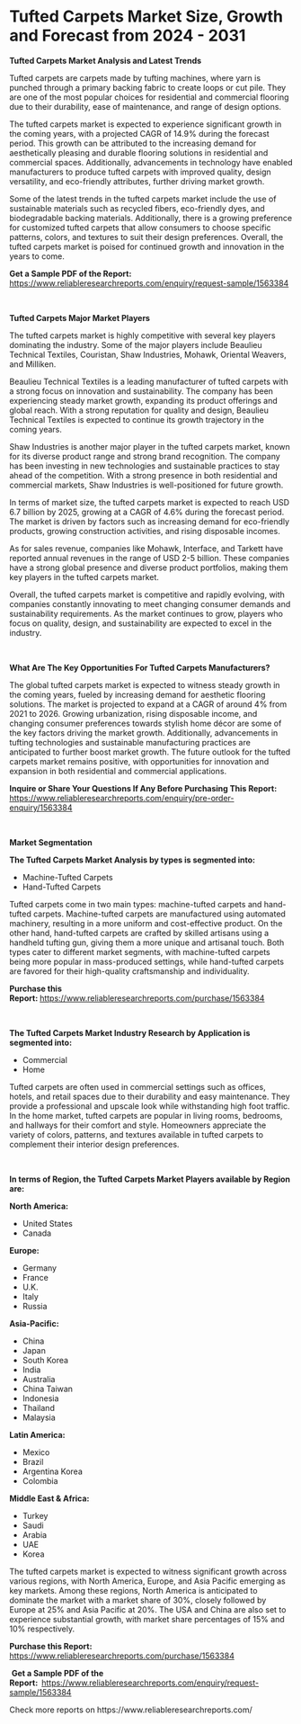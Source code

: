 <p><h1>Tufted Carpets Market Size, Growth and Forecast from 2024 - 2031</h1></p><p><strong>Tufted Carpets Market Analysis and Latest Trends</strong></p>
<p><p>Tufted carpets are carpets made by tufting machines, where yarn is punched through a primary backing fabric to create loops or cut pile. They are one of the most popular choices for residential and commercial flooring due to their durability, ease of maintenance, and range of design options.</p><p>The tufted carpets market is expected to experience significant growth in the coming years, with a projected CAGR of 14.9% during the forecast period. This growth can be attributed to the increasing demand for aesthetically pleasing and durable flooring solutions in residential and commercial spaces. Additionally, advancements in technology have enabled manufacturers to produce tufted carpets with improved quality, design versatility, and eco-friendly attributes, further driving market growth.</p><p>Some of the latest trends in the tufted carpets market include the use of sustainable materials such as recycled fibers, eco-friendly dyes, and biodegradable backing materials. Additionally, there is a growing preference for customized tufted carpets that allow consumers to choose specific patterns, colors, and textures to suit their design preferences. Overall, the tufted carpets market is poised for continued growth and innovation in the years to come.</p></p>
<p><strong>Get a Sample PDF of the Report:&nbsp;</strong> <a href="https://www.reliableresearchreports.com/enquiry/request-sample/1563384">https://www.reliableresearchreports.com/enquiry/request-sample/1563384</a></p>
<p>&nbsp;</p>
<p><strong>Tufted Carpets Major Market Players</strong></p>
<p><p>The tufted carpets market is highly competitive with several key players dominating the industry. Some of the major players include Beaulieu Technical Textiles, Couristan, Shaw Industries, Mohawk, Oriental Weavers, and Milliken.</p><p>Beaulieu Technical Textiles is a leading manufacturer of tufted carpets with a strong focus on innovation and sustainability. The company has been experiencing steady market growth, expanding its product offerings and global reach. With a strong reputation for quality and design, Beaulieu Technical Textiles is expected to continue its growth trajectory in the coming years.</p><p>Shaw Industries is another major player in the tufted carpets market, known for its diverse product range and strong brand recognition. The company has been investing in new technologies and sustainable practices to stay ahead of the competition. With a strong presence in both residential and commercial markets, Shaw Industries is well-positioned for future growth.</p><p>In terms of market size, the tufted carpets market is expected to reach USD 6.7 billion by 2025, growing at a CAGR of 4.6% during the forecast period. The market is driven by factors such as increasing demand for eco-friendly products, growing construction activities, and rising disposable incomes.</p><p>As for sales revenue, companies like Mohawk, Interface, and Tarkett have reported annual revenues in the range of USD 2-5 billion. These companies have a strong global presence and diverse product portfolios, making them key players in the tufted carpets market.</p><p>Overall, the tufted carpets market is competitive and rapidly evolving, with companies constantly innovating to meet changing consumer demands and sustainability requirements. As the market continues to grow, players who focus on quality, design, and sustainability are expected to excel in the industry.</p></p>
<p>&nbsp;</p>
<p><strong>What Are The Key Opportunities For Tufted Carpets Manufacturers?</strong></p>
<p><p>The global tufted carpets market is expected to witness steady growth in the coming years, fueled by increasing demand for aesthetic flooring solutions. The market is projected to expand at a CAGR of around 4% from 2021 to 2026. Growing urbanization, rising disposable income, and changing consumer preferences towards stylish home décor are some of the key factors driving the market growth. Additionally, advancements in tufting technologies and sustainable manufacturing practices are anticipated to further boost market growth. The future outlook for the tufted carpets market remains positive, with opportunities for innovation and expansion in both residential and commercial applications.</p></p>
<p><strong>Inquire or Share Your Questions If Any Before Purchasing This Report:</strong> <a href="https://www.reliableresearchreports.com/enquiry/pre-order-enquiry/1563384">https://www.reliableresearchreports.com/enquiry/pre-order-enquiry/1563384</a></p>
<p>&nbsp;</p>
<p><strong>Market Segmentation</strong></p>
<p><strong>The Tufted Carpets Market Analysis by types is segmented into:</strong></p>
<p><ul><li>Machine-Tufted Carpets</li><li>Hand-Tufted Carpets</li></ul></p>
<p><p>Tufted carpets come in two main types: machine-tufted carpets and hand-tufted carpets. Machine-tufted carpets are manufactured using automated machinery, resulting in a more uniform and cost-effective product. On the other hand, hand-tufted carpets are crafted by skilled artisans using a handheld tufting gun, giving them a more unique and artisanal touch. Both types cater to different market segments, with machine-tufted carpets being more popular in mass-produced settings, while hand-tufted carpets are favored for their high-quality craftsmanship and individuality.</p></p>
<p><strong>Purchase this Report:&nbsp;</strong><a href="https://www.reliableresearchreports.com/purchase/1563384">https://www.reliableresearchreports.com/purchase/1563384</a></p>
<p>&nbsp;</p>
<p><strong>The Tufted Carpets Market Industry Research by Application is segmented into:</strong></p>
<p><ul><li>Commercial</li><li>Home</li></ul></p>
<p><p>Tufted carpets are often used in commercial settings such as offices, hotels, and retail spaces due to their durability and easy maintenance. They provide a professional and upscale look while withstanding high foot traffic. In the home market, tufted carpets are popular in living rooms, bedrooms, and hallways for their comfort and style. Homeowners appreciate the variety of colors, patterns, and textures available in tufted carpets to complement their interior design preferences.</p></p>
<p>&nbsp;</p>
<p><strong>In terms of Region, the Tufted Carpets Market Players available by Region are:</strong></p>
<p>
    <p> <strong> North America: </strong>
        <ul>
            <li>United States</li>
            <li>Canada</li>
        </ul>
        </p> 
    <p> <strong> Europe: </strong>
        <ul>
            <li>Germany</li>
            <li>France</li>
            <li>U.K.</li>
            <li>Italy</li>
            <li>Russia</li>
        </ul>
        </p> 
    <p> <strong> Asia-Pacific: </strong>
        <ul>
            <li>China</li>
            <li>Japan</li>
            <li>South Korea</li>
            <li>India</li>
            <li>Australia</li>
            <li>China Taiwan</li>
            <li>Indonesia</li>
            <li>Thailand</li>
            <li>Malaysia</li>
        </ul>
        </p> 
    <p> <strong> Latin America: </strong>
        <ul>
            <li>Mexico</li>
            <li>Brazil</li>
            <li>Argentina Korea</li>
            <li>Colombia</li>
        </ul>
        </p> 
    <p> <strong> Middle East & Africa: </strong>
        <ul>
            <li>Turkey</li>
            <li>Saudi</li>
            <li>Arabia</li>
            <li>UAE</li>
            <li>Korea</li>
        </ul>
    </p>
    </p>
<p><p>The tufted carpets market is expected to witness significant growth across various regions, with North America, Europe, and Asia Pacific emerging as key markets. Among these regions, North America is anticipated to dominate the market with a market share of 30%, closely followed by Europe at 25% and Asia Pacific at 20%. The USA and China are also set to experience substantial growth, with market share percentages of 15% and 10% respectively.</p></p>
<p><strong>Purchase this Report: </strong><a href="https://www.reliableresearchreports.com/purchase/1563384">https://www.reliableresearchreports.com/purchase/1563384</a></p>
<p>&nbsp;<strong>Get a Sample PDF of the Report:&nbsp;&nbsp;</strong><a href="https://www.reliableresearchreports.com/enquiry/request-sample/1563384">https://www.reliableresearchreports.com/enquiry/request-sample/1563384</a></p>
<p><strong></strong></p>
<p>Check more reports on https://www.reliableresearchreports.com/</p>